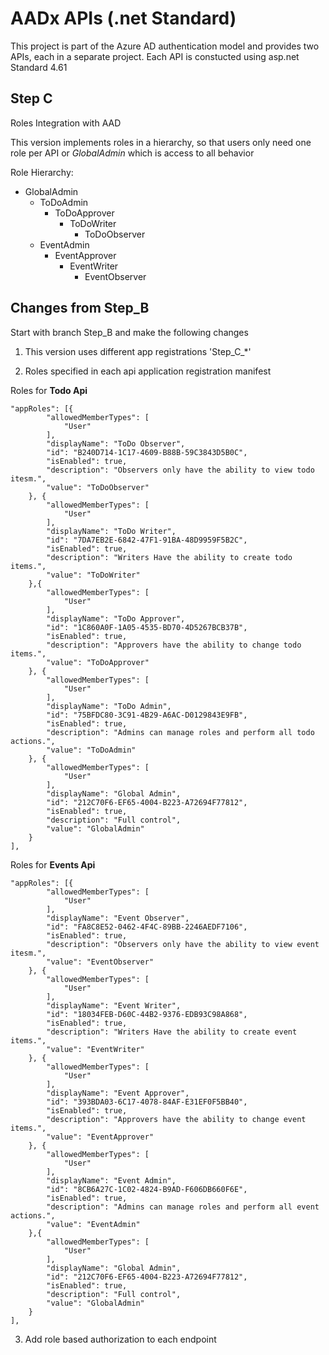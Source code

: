 AADx APIs (.net Standard)
=========================
This project is part of the Azure AD authentication model and provides two APIs, each
in a separate project.  Each API is constucted using asp.net Standard 4.61

## Step C
Roles Integration with AAD

This version implements roles in a hierarchy, so that users only need one role per API
or _GlobalAdmin_ which is access to all behavior

Role Hierarchy:

 - GlobalAdmin
   - ToDoAdmin
     - ToDoApprover
       - ToDoWriter
         - ToDoObserver
   - EventAdmin
     - EventApprover
       - EventWriter
         - EventObserver

## Changes from Step_B
Start with branch Step_B and make the following changes

1) This version uses different app registrations 'Step_C_*'

2) Roles specified in each api application registration manifest

Roles for **Todo Api**

    "appRoles": [{
		    "allowedMemberTypes": [
			    "User"
		    ],
		    "displayName": "ToDo Observer",
		    "id": "B240D714-1C17-4609-B88B-59C3843D5B0C",
		    "isEnabled": true,
		    "description": "Observers only have the ability to view todo itesm.",
		    "value": "ToDoObserver"
	    }, {
		    "allowedMemberTypes": [
			    "User"
		    ],
		    "displayName": "ToDo Writer",
		    "id": "7DA7EB2E-6842-47F1-91BA-48D9959F5B2C",
		    "isEnabled": true,
		    "description": "Writers Have the ability to create todo items.",
		    "value": "ToDoWriter"
	    },{
		    "allowedMemberTypes": [
			    "User"
		    ],
		    "displayName": "ToDo Approver",
		    "id": "1C860A0F-1A05-4535-BD70-4D5267BCB37B",
		    "isEnabled": true,
		    "description": "Approvers have the ability to change todo items.",
		    "value": "ToDoApprover"
	    }, {
		    "allowedMemberTypes": [
			    "User"
		    ],
		    "displayName": "ToDo Admin",
		    "id": "75BFDC80-3C91-4B29-A6AC-D0129843E9FB",
		    "isEnabled": true,
		    "description": "Admins can manage roles and perform all todo actions.",
		    "value": "ToDoAdmin"
	    }, {
		    "allowedMemberTypes": [
			    "User"
		    ],
		    "displayName": "Global Admin",
		    "id": "212C70F6-EF65-4004-B223-A72694F77812",
		    "isEnabled": true,
		    "description": "Full control",
		    "value": "GlobalAdmin"
	    }
    ],


Roles for **Events Api**

    "appRoles": [{
		    "allowedMemberTypes": [
			    "User"
		    ],
		    "displayName": "Event Observer",
		    "id": "FA8C8E52-0462-4F4C-89BB-2246AEDF7106",
		    "isEnabled": true,
		    "description": "Observers only have the ability to view event itesm.",
		    "value": "EventObserver"
	    }, {
		    "allowedMemberTypes": [
			    "User"
		    ],
		    "displayName": "Event Writer",
		    "id": "18034FEB-D60C-44B2-9376-EDB93C98A868",
		    "isEnabled": true,
		    "description": "Writers Have the ability to create event items.",
		    "value": "EventWriter"
	    }, {
		    "allowedMemberTypes": [
			    "User"
		    ],
		    "displayName": "Event Approver",
		    "id": "393BDA03-6C17-4078-84AF-E31EF0F5BB40",
		    "isEnabled": true,
		    "description": "Approvers have the ability to change event items.",
		    "value": "EventApprover"
	    }, {
		    "allowedMemberTypes": [
			    "User"
		    ],
		    "displayName": "Event Admin",
		    "id": "8CB6A27C-1C02-4824-B9AD-F606DB660F6E",
		    "isEnabled": true,
		    "description": "Admins can manage roles and perform all event actions.",
		    "value": "EventAdmin"
	    },{
		    "allowedMemberTypes": [
			    "User"
		    ],
		    "displayName": "Global Admin",
		    "id": "212C70F6-EF65-4004-B223-A72694F77812",
		    "isEnabled": true,
		    "description": "Full control",
		    "value": "GlobalAdmin"
	    }
    ],

3) Add role based authorization to each endpoint